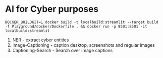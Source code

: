 # AI for Cyber purposes

```
DOCKER_BUILDKIT=1 docker build -t localbuild:streamlit --target build -f Playground/docker/Dockerfile . && docker run -p 8501:8501 -it localbuild:streamlit
```

1. NER - extract cyber entities
2. Image-Captioning - caption desktop, screenshots and regular images
3. Captioning-Search - Search over image captions